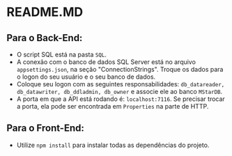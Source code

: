 # README.MD

## Para o Back-End:
- O script SQL está na pasta `SQL`.
- A conexão com o banco de dados SQL Server está no arquivo `appsettings.json`, na seção "ConnectionStrings". Troque os dados para o logon do seu usuário e o seu banco de dados.
- Coloque seu logon com as seguintes responsabilidades: `db_datareader, db_datawriter, db_ddladmin, db_owner` e associe ele ao banco `MStarDB`.
- A porta em que a API está rodando é: `localhost:7116`. Se precisar trocar a porta, ela pode ser encontrada em `Properties` na parte de HTTP.

## Para o Front-End:
- Utilize `npm install` para instalar todas as dependências do projeto.
